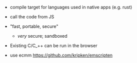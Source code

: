 - compile target for languages used in native apps (e.g. rust)
- call the code from JS
- "fast, portable, secure"
    - *very* secure; sandboxed

- Existing C/C_++ can be run in the browser
- use ecmm https://github.com/kripken/emscripten

